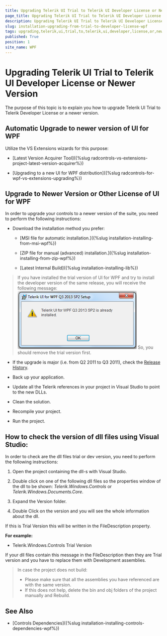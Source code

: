 ```yaml
---
title: Upgrading Telerik UI Trial to Telerik UI Developer License or Newer Version
page_title: Upgrading Telerik UI Trial to Telerik UI Developer License or Newer Version
description: Upgrading Telerik UI Trial to Telerik UI Developer License or Newer Version
slug: installation-upgrading-from-trial-to-developer-license-wpf
tags: upgrading,telerik,ui,trial,to,telerik,ui,developer,license,or,newer,version
published: True
position: 1
site_name: WPF
---
```


# Upgrading Telerik UI Trial to Telerik UI Developer License or Newer Version

The purpose of this topic is to explain you how to upgrade Telerik UI Trial to Telerik Developer License or a newer version.

## Automatic Upgrade to newer version of UI for WPF

Utilize the VS Extensions wizards for this purpose:

* [Latest Version Acquirer Tool]({%slug radcontrols-vs-extensions-project-latest-version-acquirer%})

* [Upgrading to a new UI for WPF distribution]({%slug radcontrols-for-wpf-vs-extensions-upgrading%})

## Upgrade to Newer Version or Other License of UI for WPF

In order to upgrade your controls to a newer version of the suite, you need to perform the following instructions:

* Download the installation method you prefer:
             	  
	* [MSI file for automatic installation.]({%slug installation-installing-from-msi-wpf%})

	* [ZIP file for manual (advanced) installation.]({%slug installation-installing-from-zip-wpf%})

	* [Latest Internal Build]({%slug installation-installing-lib%})

>If you have installed the trial version of UI for WPF and try to install the developer version of the same release, you will receive the following message:
>![Common Installing Already Installed WPF](images/Common_Installing_AlreadyInstalled_WPF.png)
>So, you should remove the trial version first.

* If the upgrade is major (i.e. from Q2 2011 to Q3 2011), check the [Release History](http://www.telerik.com/products/wpf/whats-new.aspx).

* Back up your application.

* Update all the Telerik references in your project in Visual Studio to point to the new DLLs.

* Clean the solution.

* Recompile your project.

* Run the project.

## How to check the version of dll files using Visual Studio:

In order to check are the dll files trial or dev version, you need to perform the following instructions:

1. Open the project containing the dll-s with Visual Studio. 
  
2. Double click on one of the following dll files so the properties window of the dll to be shown: *Telerik.Windows.Controls* or *Telerik.Windows.Documents.Core*.
          
3. Expand the Version folder.
   
4. Double Click on the version and you will see the whole information about the dll.
          
If this is Trial Version this will be written in the FileDescription property.
        
__For example:__

* Telerik.Windows.Controls Trial Version
          
If your dll files contain this message in the FileDescription then they are Trial version and you have to replace them with Development assemblies.
        
>In case the project does not build: 
>* Please make sure that all the assemblies you have referenced are with the same version. 
>* If this does not help, delete the bin and obj folders of the project manually and Rebuild.
            
## See Also

 * [Controls Dependencies]({%slug installation-installing-controls-dependencies-wpf%})
